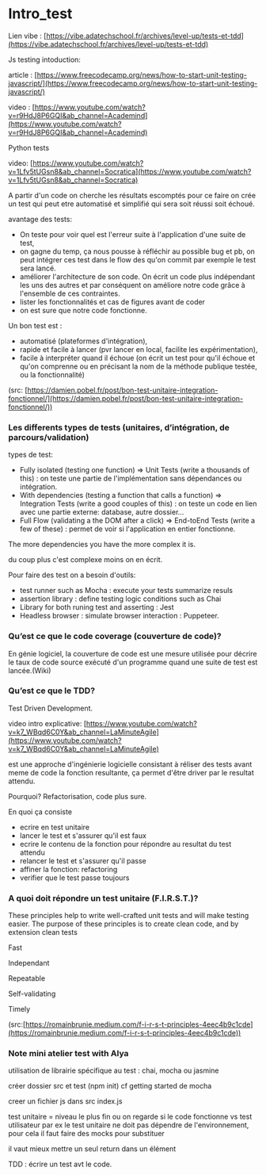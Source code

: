 # Intro_test
Lien vibe : [https://vibe.adatechschool.fr/archives/level-up/tests-et-tdd](https://vibe.adatechschool.fr/archives/level-up/tests-et-tdd)

Js testing intoduction: 

article : [https://www.freecodecamp.org/news/how-to-start-unit-testing-javascript/](https://www.freecodecamp.org/news/how-to-start-unit-testing-javascript/)

video : [https://www.youtube.com/watch?v=r9HdJ8P6GQI&ab_channel=Academind](https://www.youtube.com/watch?v=r9HdJ8P6GQI&ab_channel=Academind)

Python tests

video: [https://www.youtube.com/watch?v=1Lfv5tUGsn8&ab_channel=Socratica](https://www.youtube.com/watch?v=1Lfv5tUGsn8&ab_channel=Socratica)

A partir d'un code on cherche les résultats escomptés pour ce faire on crée un test qui peut etre automatisé et simplifié qui sera soit réussi soit échoué. 

avantage des tests: 

- On teste pour voir quel est l'erreur suite à l'application d'une suite de test,
- on gagne du temp, ça nous pousse à réfléchir au possible bug et pb, on peut intégrer ces test dans le flow des qu'on commit par exemple le test sera lancé.
- améliorer l'architecture de son code. On écrit un code plus indépendant les uns des autres et par conséquent on améliore notre code grâce à l'ensemble de ces contraintes.
- lister les fonctionnalités et cas de figures avant de coder
- on est sure que notre code fonctionne.

Un bon test est : 

- automatisé (plateformes d'intégration),
- rapide et facile à lancer (pvr lancer en local, facilite les expérimentation),
- facile à interpréter quand il échoue (on écrit un test pour qu'il échoue et qu'on comprenne ou en précisant la nom de la méthode publique testée, ou la fonctionnalité)

(src: [https://damien.pobel.fr/post/bon-test-unitaire-integration-fonctionnel/](https://damien.pobel.fr/post/bon-test-unitaire-integration-fonctionnel/))

### Les differents types de tests (unitaires, d’intégration, de parcours/validation)

types de test: 

- Fully isolated (testing one function) ⇒ Unit Tests (write a thousands of this) : on teste une partie de l'implémentation sans dépendances ou intégration.
- With dependencies (testing a function that calls a function) ⇒ Integration Tests (write a good couples of this) : on teste un code en lien avec une partie externe: database, autre dossier...
- Full Flow (validating a the DOM after a click) ⇒ End-toEnd Tests (write a few of these) : permet de voir si l'application en entier fonctionne.

The more dependencies you have the more complex it is. 

du coup plus c'est complexe moins on en écrit. 

Pour faire des test on a besoin d'outils:

- test runner such as Mocha : execute your tests summarize resuls
- assertion library : define testing logic conditions such as Chai
- Library for both runing test and asserting : Jest
- Headless browser : simulate browser interaction : Puppeteer.

### Qu’est ce que le code coverage (couverture de code)?

En génie logiciel, la couverture de code est une mesure utilisée pour décrire le taux de code source exécuté d'un programme quand une suite de test est lancée.(Wiki)

### Qu’est ce que le TDD?

Test Driven Development. 

video intro explicative: [https://www.youtube.com/watch?v=k7_WBqd6C0Y&ab_channel=LaMinuteAgile](https://www.youtube.com/watch?v=k7_WBqd6C0Y&ab_channel=LaMinuteAgile)

est une approche d'ingénierie logicielle consistant à réliser des tests avant meme de code la fonction resultante, ça permet d'être driver par le resultat attendu. 

Pourquoi? Refactorisation, code plus sure. 

En quoi ça consiste 

- ecrire en test unitaire
- lancer le test et s'assurer qu'il est faux
- ecrire le contenu de la fonction pour répondre au resultat du test attendu
- relancer le test et s'assurer qu'il passe
- affiner la fonction: refactoring
- verifier que le test passe toujours

### A quoi doit répondre un test unitaire (F.I.R.S.T.)?

These principles help to write well-crafted unit tests and will make testing easier. The purpose of these principles is to create clean code, and by extension clean tests

Fast

Independant

Repeatable

Self-validating

Timely

(src:[https://romainbrunie.medium.com/f-i-r-s-t-principles-4eec4b9c1cde](https://romainbrunie.medium.com/f-i-r-s-t-principles-4eec4b9c1cde))

### Note mini atelier test with Alya

utilisation de librairie spécifique au test : chai, mocha ou jasmine

créer dossier src et test (npm init) cf getting started de mocha

creer un fichier js dans src index.js 

test unitaire = niveau le plus fin ou on regarde si le code fonctionne vs test utilisateur par ex 
le test unitaire ne doit pas dépendre de l'environnement, pour cela il faut faire des mocks pour substituer

il vaut mieux mettre un seul return dans un élément 

TDD : écrire un test avt le code. 

 
